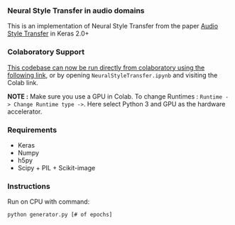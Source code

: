 ### Neural Style Transfer in audio domains

This is an implementation of Neural Style Transfer from the paper <a href="https://arxiv.org/abs/1710.11385">Audio Style Transfer</a> in Keras 2.0+

### Colaboratory Support
[This codebase can now be run directly from colaboratory using the following link](https://colab.research.google.com/github/ccsusan/nst4audio/), or by opening `NeuralStyleTransfer.ipynb` and visiting the Colab link.

**NOTE :** Make sure you use a GPU in Colab. To change Runtimes : `Runtime -> Change Runtime type ->`. Here select Python 3 and GPU as the hardware accelerator. 

### Requirements 
- Keras 
- Numpy
- h5py
- Scipy + PIL + Scikit-image
  
### Instructions

Run on CPU with command:  
```
python generator.py [# of epochs]
```
